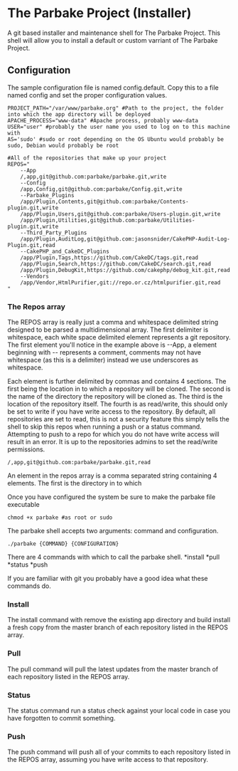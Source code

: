 # The Parbake Project (Installer)

A git based installer and maintenance shell for The Parbake Project. This shell will allow you to install a default
or custom varriant of The Parbake Project.

## Configuration
The sample configuration file is named config.default. Copy this to a file named config and set the proper 
configuration values.

````
PROJECT_PATH="/var/www/parbake.org" #Path to the project, the folder into which the app directory will be deployed
APACHE_PROCESS="www-data" #Apache process, probably www-data
USER="user" #probably the user name you used to log on to this machine with
AS='sudo' #sudo or root depending on the OS Ubuntu would probably be sudo, Debian would probably be root

#All of the repositories that make up your project
REPOS="
	--App
	/,app,git@github.com:parbake/parbake.git,write
	--Config
	/app,Config,git@github.com:parbake/Config.git,write
	--Parbake_Plugins
	/app/Plugin,Contents,git@github.com:parbake/Contents-plugin.git,write
	/app/Plugin,Users,git@github.com:parbake/Users-plugin.git,write
	/app/Plugin,Utilities,git@github.com:parbake/Utilities-plugin.git,write
	--Third_Party_Plugins
	/app/Plugin,AuditLog,git@github.com:jasonsnider/CakePHP-Audit-Log-Plugin.git,read
	--CakePHP_and_CakeDC_Plugins
	/app/Plugin,Tags,https://github.com/CakeDC/tags.git,read
	/app/Plugin,Search,https://github.com/CakeDC/search.git,read
	/app/Plugin,DebugKit,https://github.com/cakephp/debug_kit.git,read
	--Vendors
	/app/Vendor,HtmlPurifier,git://repo.or.cz/htmlpurifier.git,read
"
````

### The Repos array
The REPOS array is really just a comma and whitespace delimited string designed to be parsed a multidimensional array.
The first delimiter is whitespace, each white space delimited element represents a git repository. The first element
you'll notice in the example above is --App, a element beginning with -- represents a comment, comments may not have 
whitespace (as this is a delimiter) instead we use underscores as whitespace.

Each element is further delimited by commas and contains 4 sections. The first being the location in to which a 
repository will be cloned. The second is the name of the directory the repository will be cloned as. The third is the 
location of the repository itself. The fourth is as read/write, this should only be set to write if you have write 
access to the repository. By default, all repositories are set to read, this is not a security feature this simply 
tells the shell to skip this repos when running a push or a status command. Attempting to push to a repo for which you 
do not have write access will result in an error. It is up to the repositories admins to set the read/write 
permissions.

````
/,app,git@github.com:parbake/parbake.git,read
````

An element in the repos array is a comma separated string containing 4 elements. The first is the directory in to 
which

Once you have configured the system be sure to make the parbake file executable
````
chmod +x parbake #as root or sudo
````

The parbake shell accepts two arguments: command and configuration.
````
./parbake {COMMAND} {CONFIGURATION}
````

There are 4 commands with which to call the parbake shell.
*install
*pull
*status
*push

If you are familiar with git you probably have a good idea what these commands do. 

### Install

The install command with remove the existing app directory and build install a fresh copy from the master branch of 
each repository listed in the REPOS array.

### Pull

The pull command will pull the latest updates from the master branch of each repository listed in the REPOS array.

### Status 

The status command run a status check against your local code in case you have forgotten to commit something.

### Push

The push command will push all of your commits to each repository listed in the REPOS array, assuming you have write 
access to that repository.
